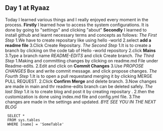 ## Day 1 at Ryaaz
Today I learned various things and I really enjoyed every moment in the process.
**Firstly** I learned how to access the system configurations.
It is done by going to "settings" and clicking "about"
**Secondly** I learned to install github and learnt necessary terms and concepts as follows:
_The First Step_
1.We have to create repositary like using hello -world
2.select **add a readme file**
3.Click Create Repositary.
_The Second Step_
1.It is to create a branch by clicking on the code tab of Hello -world repository 
2.click **Mains**
3.Type a branch name *_README-EDITS_* and click Create branch.
_The Third Step_
1.Making and committing changes by clicking on readme.md File under Readme-edits.
2.Edit and click on **Commit Changes**
3.Use *_PROPOSE CHANGES_* Box and write commit message. and click propose changes.
_The Fourth Step_
1.It is to open a pull requestand merging it by clicking MERGE PULL REQUEST.
2.Click **Confirm Merge** and delete branch.
3.Now changes are made in main and thr readme-edits branch can be deleted safely.
_The last Step_
1.it is to create blog and post it by creating repositary .
2.then the customization is done using index.md file and config.yml file.
3.The changes are made in the settings and updated.
_BYE SEE YOU IN THE NEXT BLOG_



```tsql
 SELECT *
 FROM sys.tables
 WHERE [name] = 'SomeTable'
 ```
